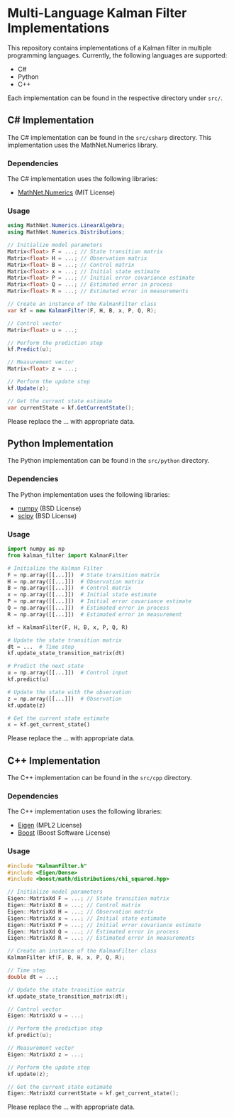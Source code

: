 
# Multi-Language Kalman Filter Implementations

This repository contains implementations of a Kalman filter in multiple programming languages. Currently, the following languages are supported:

- C#
- Python
- C++

Each implementation can be found in the respective directory under `src/`.

## C# Implementation

The C# implementation can be found in the `src/csharp` directory. This implementation uses the MathNet.Numerics library.

### Dependencies

The C# implementation uses the following libraries:

- [MathNet.Numerics](https://github.com/mathnet/mathnet-numerics) (MIT License)

### Usage

```csharp
using MathNet.Numerics.LinearAlgebra;
using MathNet.Numerics.Distributions;

// Initialize model parameters
Matrix<float> F = ...; // State transition matrix
Matrix<float> H = ...; // Observation matrix
Matrix<float> B = ...; // Control matrix
Matrix<float> x = ...; // Initial state estimate
Matrix<float> P = ...; // Initial error covariance estimate
Matrix<float> Q = ...; // Estimated error in process
Matrix<float> R = ...; // Estimated error in measurements

// Create an instance of the KalmanFilter class
var kf = new KalmanFilter(F, H, B, x, P, Q, R);

// Control vector
Matrix<float> u = ...;

// Perform the prediction step
kf.Predict(u);

// Measurement vector
Matrix<float> z = ...;

// Perform the update step
kf.Update(z);

// Get the current state estimate
var currentState = kf.GetCurrentState();
```

Please replace the ... with appropriate data.  

## Python Implementation

The Python implementation can be found in the `src/python` directory.

### Dependencies

The Python implementation uses the following libraries:

- [numpy](https://numpy.org/) (BSD License)
- [scipy](https://www.scipy.org/) (BSD License)

### Usage

```python
import numpy as np
from kalman_filter import KalmanFilter

# Initialize the Kalman Filter
F = np.array([[...]])  # State transition matrix
H = np.array([[...]])  # Observation matrix
B = np.array([[...]])  # Control matrix
x = np.array([[...]])  # Initial state estimate
P = np.array([[...]])  # Initial error covariance estimate
Q = np.array([[...]])  # Estimated error in process
R = np.array([[...]])  # Estimated error in measurement

kf = KalmanFilter(F, H, B, x, P, Q, R)

# Update the state transition matrix
dt = ...  # Time step
kf.update_state_transition_matrix(dt)

# Predict the next state
u = np.array([[...]])  # Control input
kf.predict(u)

# Update the state with the observation
z = np.array([[...]])  # Observation
kf.update(z)

# Get the current state estimate
x = kf.get_current_state()
```

Please replace the ... with appropriate data.

## C++ Implementation

The C++ implementation can be found in the `src/cpp` directory.
### Dependencies

The C++ implementation uses the following libraries:

- [Eigen](http://eigen.tuxfamily.org/index.php?title=Main_Page) (MPL2 License)
- [Boost](https://www.boost.org/) (Boost Software License)

### Usage

```cpp
#include "KalmanFilter.h"
#include <Eigen/Dense>
#include <boost/math/distributions/chi_squared.hpp>

// Initialize model parameters
Eigen::MatrixXd F = ...; // State transition matrix
Eigen::MatrixXd B = ...; // Control matrix
Eigen::MatrixXd H = ...; // Observation matrix
Eigen::MatrixXd x = ...; // Initial state estimate
Eigen::MatrixXd P = ...; // Initial error covariance estimate
Eigen::MatrixXd Q = ...; // Estimated error in process
Eigen::MatrixXd R = ...; // Estimated error in measurements

// Create an instance of the KalmanFilter class
KalmanFilter kf(F, B, H, x, P, Q, R);

// Time step
double dt = ...;

// Update the state transition matrix
kf.update_state_transition_matrix(dt);

// Control vector
Eigen::MatrixXd u = ...;

// Perform the prediction step
kf.predict(u);

// Measurement vector
Eigen::MatrixXd z = ...;

// Perform the update step
kf.update(z);

// Get the current state estimate
Eigen::MatrixXd currentState = kf.get_current_state();
```

Please replace the ... with appropriate data.
